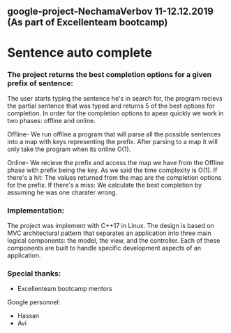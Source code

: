 ## google-project-NechamaVerbov 11-12.12.2019 (As part of Excellenteam bootcamp)

# Sentence auto complete

### The project returns the best completion options for a given prefix of sentence:

The user starts typing the sentence he's in search for, the program recievs the partial sentence that was typed and returns 5 of the best options for completion.
In order for the completion options to apear quickly we work in two phases: offline and online.

Offline- We run offline a program that will parse all the possible sentences into a map with keys representing the prefix.
         After parsing to a map it will only take the program when its online O(1).
         
Online- We recieve the prefix and access the map we have from the Offline phase with prefix being the key.
        As we said the time complexity is O(1). 
        If there's a hit: The values returned from the map are the completion options for the prefix.
        If there's a miss: We calculate the best completion by assuming he was one charater wrong.


### Implementation:

The project was implement with C++17 in Linux.
The design is based on MVC architectural pattern that separates an application into three main logical components: the model, the view, and the controller. Each of these components are built to handle specific development aspects of an application.


### Special thanks:

* Excellenteam bootcamp mentors

Google personnel:
* Hassan
* Avi


